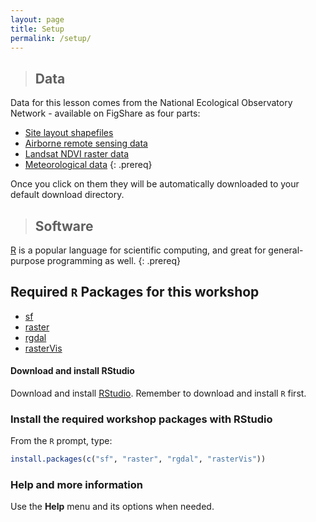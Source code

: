 ```yaml
---
layout: page
title: Setup
permalink: /setup/
---
```

> ## Data
Data for this lesson comes from the National Ecological Observatory Network - available on FigShare as four parts:
* [Site layout shapefiles](https://ndownloader.figshare.com/files/3708751)
* [Airborne remote sensing data](https://ndownloader.figshare.com/files/3701578)
* [Landsat NDVI raster data](https://ndownloader.figshare.com/files/4933582)
* [Meteorological data](https://ndownloader.figshare.com/files/3701572)
{: .prereq}

Once you click on them they will be automatically downloaded to your default download directory.

> ## Software
[R](http://cran.r-project.org) is a popular language for scientific computing, and great for general-purpose programming as well.
{: .prereq}

## Required `R` Packages for this workshop

* [sf](https://cran.r-project.org/package=sf)
* [raster](https://cran.r-project.org/package=raster)
* [rgdal](https://cran.r-project.org/package=rgdal)
* [rasterVis](https://cran.r-project.org/package=rasterVis)

#### Download and install RStudio

Download and install [RStudio](https://www.rstudio.com/products/rstudio/download/#download).
Remember to download and install `R` first.

### Install the required workshop packages with RStudio

From the `R` prompt, type:

```r
install.packages(c("sf", "raster", "rgdal", "rasterVis"))
```

### Help and more information

Use the **Help** menu and its options when needed.
